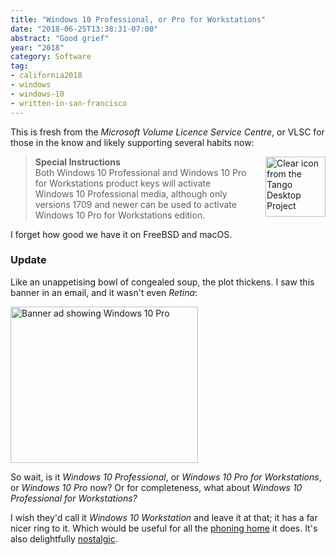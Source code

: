 ```yaml
---
title: "Windows 10 Professional, or Pro for Workstations"
date: "2018-06-25T13:38:31-07:00"
abstract: "Good grief"
year: "2018"
category: Software
tag:
- california2018
- windows
- windows-10
- written-in-san-francisco
---
```

This is fresh from the *Microsoft Volume Licence Service Centre*, or VLSC for those in the know and likely supporting several habits now:

<p><img src="https://rubenerd.com/files/stock/tango-system-lock-screen.svg" alt="Clear icon from the Tango Desktop Project" style="width:96px; height:96px; float:right; margin:0 0 1em 2em" /></p>

> **Special Instructions**  
> Both Windows 10 Professional and Windows 10 Pro for Workstations product keys will activate Windows 10 Professional media, although only versions 1709 and newer can be used to activate Windows 10 Pro for Workstations edition.

I forget how good we have it on FreeBSD and macOS.

### Update

Like an unappetising bowl of congealed soup, the plot thickens. I saw this banner in an email, and it wasn't even *Retina*:

<p><img src="https://rubenerd.com/files/2018/ad-windows10pro.jpg" alt="Banner ad showing Windows 10 Pro" style="width:300px; height:250px;" /></p>

So wait, is it *Windows 10 Professional*, or *Windows 10 Pro for Workstations*, or *Windows 10 Pro* now? Or for completeness, what about *Windows 10 Professional for Workstations?*

I wish they'd call it *Windows 10 Workstation* and leave it at that; it has a far nicer ring to it. Which would be useful for all the [phoning home] it does. It's also delightfully [nostalgic].

[phoning home]: https://rubenerd.com/windows-10-versus-wireshark/ "Windows 10 versus Wireshark"
[nostalgic]: https://rubenerd.com/review-of-q/ "My belated review of Q.app"

